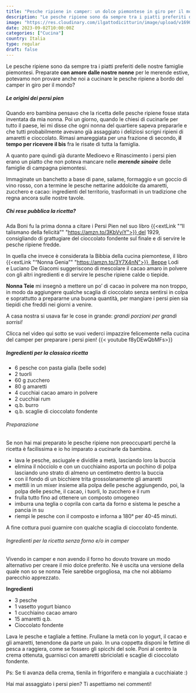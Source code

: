 ```yaml
---
title: "Pesche ripiene in camper: un dolce piemontese in giro per il mondo"
description: "Le pesche ripiene sono da sempre tra i piatti preferiti delle nostre famiglie piemontesi. Scopri la nostra versione da preparare in camper!"
image: "https://res.cloudinary.com/ilgattodicitturin/image/upload/v1690377897/Articoli/rabat/gateau/persi_pien_uzkza9.jpg"
date: 2023-09-02T10:00:00Z
categories: ["Cucina"]
country: Italia
type: regular
draft: false
---
```


Le pesche ripiene sono da sempre tra i piatti preferiti delle nostre famiglie piemontesi. 
Preparate **con amore dalle nostre nonne** per le merende estive, potevamo non provare anche noi a cucinare le pesche ripiene a bordo del camper in giro per il mondo? 

##### Le origini dei persi pien 

Quando ero bambina pensavo che la ricetta delle pesche ripiene fosse stata inventata da mia nonna. 
Poi un giorno, quando le chiesi di cucinarle per tutto il paese, lei mi disse che ogni nonna del quartiere sapeva prepararle e che tutti probabilmente avevano già assaggiato i deliziosi scrigni ripieni di amaretti e cioccolato. 
Rimasi amareggiata per una frazione di secondo, **il tempo per ricevere il bis** fra le risate di tutta la famiglia. 

A quanto pare quindi già durante Medioevo e Rinascimento i persi pien erano un piatto che non poteva mancare nelle ***merende sinoire*** delle famiglie di campagna piemontesi.

Immaginate un banchetto a base di pane, salame, formaggio e un goccio di vino rosso, con a termine le pesche nettarine addolcite da amaretti, zucchero e cacao: ingredienti del territorio, trasformati in un tradizione che regna ancora sulle nostre tavole. 

##### Chi rese pubblica la ricetta?

Ada Boni fu la prima donna a citare i Persi Pien nel suo libro {{<extLink "“Il talismano della felicità”" "https://amzn.to/3KbVviY">}} del 1929, consigliando di grattugiare del cioccolato fondente sul finale e di servire le pesche ripiene fredde. 

In quella che invece è considerata la Bibbia della cucina piemontese, il libro {{<extLink "“Nonna Genia”" "https://amzn.to/3Y7X4nN">}}, Beppe Lodi e Luciano De Giacomi suggeriscono di mescolare il cacao amaro in polvere con gli altri ingredienti e di servire le pesche ripiene calde o tiepide.

**Nonna Teie** mi insegnò a mettere un po’ di cacao in polvere ma non troppo, in modo da aggiungere qualche scaglia di cioccolato senza sentirsi in colpa e soprattutto a prepararne una buona quantità, per mangiare i persi pien sia tiepidi che freddi nei giorni a venire. 

A casa nostra si usava far le cose in grande: *grandi porzioni per grandi sorrisi!*

Clicca nel video qui sotto se vuoi vederci impazzire felicemente nella cucina del camper per preparare i persi pien!
{{< youtube f8yDEwQbMFs>}} 

##### Ingredienti per la classica ricetta 

- 6 pesche con pasta gialla (belle sode)
- 2 tuorli
- 60 g zucchero
- 80 g amaretti
- 4 cucchiai cacao amaro in polvere
- 2 cucchiai rum
- q.b. burro
- q.b. scaglie di cioccolato fondente 


###### Preparazione

Se non hai mai preparato le pesche ripiene non preoccuparti perché la ricetta è facilissima e io ho imparato a cucinarle da bambina. 

- lava le pesche, asciugale e dividile a metà, lasciando loro la buccia
- elimina il nòcciolo e con un cucchiaino asporta un pochino di polpa lasciando uno strato di almeno un centimetro dentro la buccia
- con il fondo di un bicchiere trita grossolanamente gli amaretti
- mettili in un mixer insieme alla polpa delle pesche aggiungendo, poi, la polpa delle pesche, il cacao, i tuorli, lo zucchero e il rum
- frulla tutto fino ad ottenere un composto omogeneo
- imburra una teglia o coprila con carta da forno e sistema le pesche a pancia in su
- riempi le pesche con il composto e inforna a 180° per 40-45 minuti. 

A fine cottura puoi guarnire con qualche scaglia di cioccolato fondente. 

###### Ingredienti per la ricetta senza forno e/o in camper 
Vivendo in camper e non avendo il forno ho dovuto trovare un modo alternativo per creare il mio dolce preferito. Ne è uscita una versione della quale non so se nonna Teie sarebbe orgogliosa, ma che noi abbiamo parecchio apprezzato. 

**Ingredienti**

- 3 pesche 
- 1 vasetto yogurt bianco 
- 1 cucchiaino cacao amaro
- 15 amaretti q.b. 
- Cioccolato fondente

Lava le pesche e tagliale a fettine. Frullane la metà con lo yogurt, il cacao e gli amaretti, tenendone da parte un paio. 
In una coppetta disponi le fettine di pesca a raggiera, come se fossero gli spicchi del sole. Poni al centro la crema ottenuta, guarnisci con amaretti sbriciolati e scaglie di cioccolato fondente.

Ps: Se ti avanza della crema, tienila in frigorifero e mangiala a cucchiaiate :) 

Hai mai assaggiato i persi pien? 
Ti aspettiamo nei commenti! 